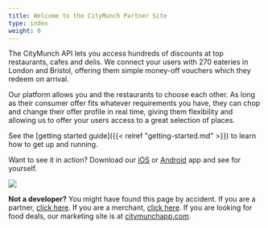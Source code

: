 ```yaml
---
title: Welcome to the CityMunch Partner Site
type: index
weight: 0
---
```


The CityMunch API lets you access hundreds of discounts at top restaurants, cafes and delis. We connect your users with 270 eateries in London and Bristol, offering them simple money-off vouchers which they redeem on arrival.

Our platform allows you and the restaurants to choose each other. As long as their consumer offer fits whatever requirements you have, they can chop and change their offer profile in real time, giving them flexibility and allowing us to offer your users access to a great selection of places.

See the [getting started guide]({{< relref "getting-started.md" >}}) to learn how to get up
and running.

Want to see it in action? Download our [iOS](https://itunes.apple.com/gb/app/citymunch/id1078980559) or [Android](https://play.google.com/store/apps/details?id=com.CityMunch.app) app and see for yourself.

<img src="/images/consumer-mobile-apps.jpg" />

**Not a developer?** You might have found this page by accident.
If you are a partner, [click here](https://web.citymunchapp.com/login).
If you are a merchant, [click here](https://web.citymunchapp.com/login).
If you are looking for food deals, our marketing site is at [citymunchapp.com](http://citymunchapp.com/).
